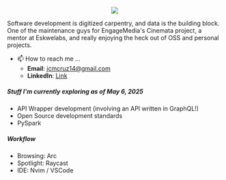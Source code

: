 <p align="center">
    <img src="https://capsule-render.vercel.app/api?type=waving&height=175&color=7377ab&section=header&text=Jay%20Cruz&desc=B.Sc.%20Industrial%20Engineering&fontColor=FFFFFF&fontSize=35&strokeWidth=0.2&stroke=FFFFFF&descAlignY=50&descAlign=50&fontAlignY=25"/>
</p>

Software development is digitized carpentry, and data is the building block. One of the maintenance guys for EngageMedia's Cinemata project, a mentor at Eskwelabs, and really enjoying the heck out of OSS and personal projects.

- 📫 How to reach me ...
    - **Email**: jcmcruz14@gmail.com
    - **LinkedIn**: [Link](https://www.linkedin.com/in/juan-carlos-c-54530b16b/)

##### Stuff I'm currently exploring as of May 6, 2025
- API Wrapper development (involving an API written in GraphQL!)
- Open Source development standards
- PySpark

##### Workflow
- Browsing: Arc
- Spotlight: Raycast
- IDE: Nvim / VSCode
<!---
jmcruz14/jmcruz14 is a ✨ special ✨ repository because its `README.md` (this file) appears on your GitHub profile.
You can click the Preview link to take a look at your changes.

- 💞️ I’m looking to collaborate on ...

--->
